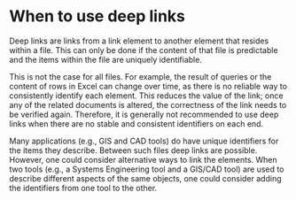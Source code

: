 # When to use deep links 

Deep links are links from a link element to another element that resides within a file. This can only be done if the content of that file is predictable and the items within the file are uniquely identifiable. 

This is not the case for all files. For example, the result of queries or the content of rows in Excel can change over time, as there is no reliable way to consistently identify each element. This reduces the value of the link; once any of the related documents is altered, the correctness of the link needs to be verified again. Therefore, it is generally not recommended to use deep links when there are no stable and consistent identifiers on each end.  

Many applications (e.g., GIS and CAD tools) do have unique identifiers for the items they describe. Between such files deep links are possible. However, one could consider alternative ways to link the elements. When two tools (e.g., a Systems Engineering tool and a GIS/CAD tool) are used to describe different aspects of the same objects, one could consider adding the identifiers from one tool to the other. 